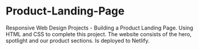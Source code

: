 # Product-Landing-Page

Responsive Web Design Projects - Building a Product Landing Page. Using HTML and CSS to complete this project. The website consists of the hero, spotlight and our product sections. Is deployed to Netlify.